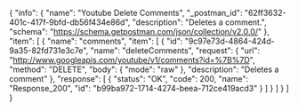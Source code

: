 {
  "info": {
    "name": "Youtube Delete Comments",
    "_postman_id": "62ff3632-401c-417f-9bfd-db56f434e86d",
    "description": "Deletes a comment.",
    "schema": "https://schema.getpostman.com/json/collection/v2.0.0/"
  },
  "item": [
    {
      "name": "comments",
      "item": [
        {
          "id": "9c97e73d-4864-424d-9a35-82fd731e3c7e",
          "name": "deleteComments",
          "request": {
            "url": "http://www.googleapis.com/youtube/v1/comments?id=%7B%7D",
            "method": "DELETE",
            "body": {
              "mode": "raw"
            },
            "description": "Deletes a comment"
          },
          "response": [
            {
              "status": "OK",
              "code": 200,
              "name": "Response_200",
              "id": "b99ba972-1714-4274-beea-712ce419acd3"
            }
          ]
        }
      ]
    }
  ]
}